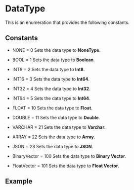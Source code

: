 # DataType

This is an enumeration that provides the following constants.

## Constants

- NONE = 0
Sets the data type to **NoneType**.

- BOOL = 1
Sets the data type to **Boolean**.

- INT8 = 2
Sets the data type to **Int8**.

- INT16 = 3
Sets the data type to **Int64**.

- INT32 = 4
Sets the data type to **Int32**.

- INT64 = 5
Sets the data type to **Int64**.

- FLOAT = 10
Sets the data type to **Float**.

- DOUBLE = 11
Sets the data type to **Double**.

- VARCHAR = 21
Sets the data type to **Varchar**.

- ARRAY = 22
Sets the data type to **Array**.

- JSON = 23
Sets the data type to **JSON**.

- BinaryVector = 100
Sets the data type to **Binary Vector**.

- FloatVector = 101
Sets the data type to **Float Vector**.

## Example

